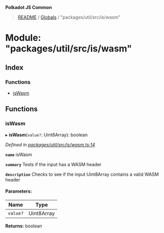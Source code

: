 **Polkadot JS Common**

> [README](../README.md) / [Globals](../globals.md) / "packages/util/src/is/wasm"

# Module: "packages/util/src/is/wasm"

## Index

### Functions

* [isWasm](_packages_util_src_is_wasm_.md#iswasm)

## Functions

### isWasm

▸ **isWasm**(`value?`: Uint8Array): boolean

*Defined in [packages/util/src/is/wasm.ts:14](https://github.com/polkadot-js/common/blob/aff78c2e/packages/util/src/is/wasm.ts#L14)*

**`name`** isWasm

**`summary`** Tests if the input has a WASM header

**`description`** 
Checks to see if the input Uint8Array contains a valid WASM header

#### Parameters:

Name | Type |
------ | ------ |
`value?` | Uint8Array |

**Returns:** boolean
